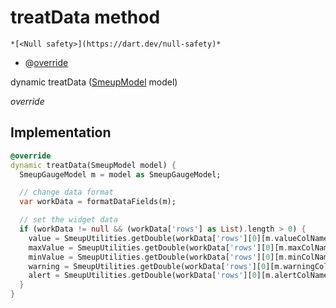 


# treatData method




    *[<Null safety>](https://dart.dev/null-safety)*



- @[override](https://api.flutter.dev/flutter/dart-core/override-constant.html)

dynamic treatData
([SmeupModel](../../smeup_models_widgets_smeup_model/SmeupModel-class.md) model)

_override_






## Implementation

```dart
@override
dynamic treatData(SmeupModel model) {
  SmeupGaugeModel m = model as SmeupGaugeModel;

  // change data format
  var workData = formatDataFields(m);

  // set the widget data
  if (workData != null && (workData['rows'] as List).length > 0) {
    value = SmeupUtilities.getDouble(workData['rows'][0][m.valueColName]);
    maxValue = SmeupUtilities.getDouble(workData['rows'][0][m.maxColName]);
    minValue = SmeupUtilities.getDouble(workData['rows'][0][m.minColName]);
    warning = SmeupUtilities.getDouble(workData['rows'][0][m.warningColName]);
    alert = SmeupUtilities.getDouble(workData['rows'][0][m.alertColName]);
  }
}
```







